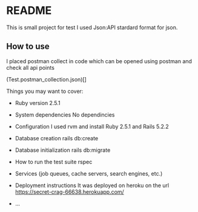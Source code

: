 # README

This is small project for test I used Json:API stardard format for json.

## How to use

I placed postman collect in code which can be opened using postman and check all
api points

(Test.postman_collection.json)[]

Things you may want to cover:

* Ruby version
2.5.1
* System dependencies
No dependincies
* Configuration
I used rvm and install Ruby 2.5.1 and Rails 5.2.2

* Database creation
rails db:create
* Database initialization
rails db:migrate
* How to run the test suite
rspec 
* Services (job queues, cache servers, search engines, etc.)

* Deployment instructions
It was deployed on heroku on the url https://secret-crag-66638.herokuapp.com/ 
* ...

